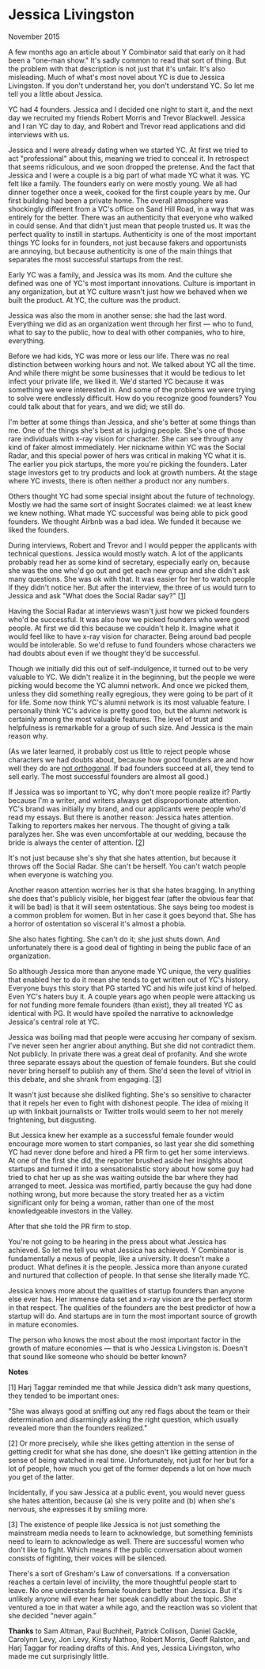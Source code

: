 # Jessica Livingston

November 2015  
  
A few months ago an article about Y Combinator said that early on
it had been a "one-man show." It's sadly common to read that sort
of thing. But the problem with that description is not just that
it's unfair. It's also misleading. Much of what's most novel about
YC is due to Jessica Livingston. If you don't understand her, you
don't understand YC. So let me tell you a little about Jessica.  
  
YC had 4 founders. Jessica and I decided one night to start it,
and the next day we recruited my friends Robert Morris and Trevor
Blackwell. Jessica and I ran YC day to day, and Robert and Trevor
read applications and did interviews with us.  
  
Jessica and I were already dating when we started YC. At first we
tried to act "professional" about this, meaning we tried to conceal
it. In retrospect that seems ridiculous, and we soon dropped the
pretense. And the fact that Jessica and I were a couple is a big
part of what made YC what it was. YC felt like a family. The
founders early on were mostly young. We all had dinner together
once a week, cooked for the first couple years by me. Our first
building had been a private home. The overall atmosphere was
shockingly different from a VC's office on Sand Hill Road, in a way
that was entirely for the better. There was an authenticity that
everyone who walked in could sense. And that didn't just mean that
people trusted us. It was the perfect quality to instill in startups.
Authenticity is one of the most important things YC looks for in
founders, not just because fakers and opportunists are annoying,
but because authenticity is one of the main things that separates
the most successful startups from the rest.  
  
Early YC was a family, and Jessica was its mom. And the culture
she defined was one of YC's most important innovations. Culture
is important in any organization, but at YC culture wasn't just how
we behaved when we built the product. At YC, the culture was the
product.  
  
Jessica was also the mom in another sense: she had the last word.
Everything we did as an organization went through her first — who
to fund, what to say to the public, how to deal with other companies,
who to hire, everything.  
  
Before we had kids, YC was more or less our life. There was no real
distinction between working hours and not. We talked about YC all
the time. And while there might be some businesses that it would
be tedious to let infect your private life, we liked it. We'd started
YC because it was something we were interested in. And some of the
problems we were trying to solve were endlessly difficult. How do
you recognize good founders? You could talk about that for years,
and we did; we still do.  
  
I'm better at some things than Jessica, and she's better at some
things than me. One of the things she's best at is judging people.
She's one of those rare individuals with x-ray vision for character.
She can see through any kind of faker almost immediately. Her
nickname within YC was the Social Radar, and this special power of
hers was critical in making YC what it is. The earlier you pick
startups, the more you're picking the founders. Later stage investors
get to try products and look at growth numbers. At the stage where
YC invests, there is often neither a product nor any numbers.  
  
Others thought YC had some special insight about the future of
technology. Mostly we had the same sort of insight Socrates claimed:
we at least knew we knew nothing. What made YC successful was being
able to pick good founders. We thought Airbnb was a bad idea. We
funded it because we liked the founders.  
  
During interviews, Robert and Trevor and I would pepper the applicants
with technical questions. Jessica would mostly watch. A lot of
the applicants probably read her as some kind of secretary, especially
early on, because she was the one who'd go out and get each new
group and she didn't ask many questions. She was ok with that. It
was easier for her to watch people if they didn't notice her. But
after the interview, the three of us would turn to Jessica and ask
"What does the Social Radar say?"
[[1](#f1n)]  
  
Having the Social Radar at interviews wasn't just how we picked
founders who'd be successful. It was also how we picked founders
who were good people. At first we did this because we couldn't
help it. Imagine what it would feel like to have x-ray vision for
character. Being around bad people would be intolerable. So we'd
refuse to fund founders whose characters we had doubts about even
if we thought they'd be successful.  
  
Though we initially did this out of self-indulgence, it turned out
to be very valuable to YC. We didn't realize it in the beginning,
but the people we were picking would become the YC alumni network.
And once we picked them, unless they did something really egregious,
they were going to be part of it for life. Some now think YC's
alumni network is its most valuable feature. I personally think
YC's advice is pretty good too, but the alumni network is certainly
among the most valuable features. The level of trust and helpfulness
is remarkable for a group of such size. And Jessica is the main
reason why.  
  
(As we later learned, it probably cost us little to reject people
whose characters we had doubts about, because how good founders are
and how well they do are [not orthogonal](mean.html). If bad founders succeed
at all, they tend to sell early. The most successful founders are
almost all good.)  
  
If Jessica was so important to YC, why don't more people realize
it? Partly because I'm a writer, and writers always get disproportionate
attention. YC's brand was initially my brand, and our applicants
were people who'd read my essays. But there is another reason:
Jessica hates attention. Talking to reporters makes her nervous.
The thought of giving a talk paralyzes her. She was even uncomfortable
at our wedding, because the bride is always the center of attention.
[[2](#f2n)]  
  
It's not just because she's shy that she hates attention, but because
it throws off the Social Radar. She can't be herself. You can't
watch people when everyone is watching you.  
  
Another reason attention worries her is that she hates bragging.
In anything she does that's publicly visible, her biggest fear
(after the obvious fear that it will be bad) is that it will seem
ostentatious. She says being too modest is a common problem for
women. But in her case it goes beyond that. She has a horror of
ostentation so visceral it's almost a phobia.  
  
She also hates fighting. She can't do it; she just shuts down. And
unfortunately there is a good deal of fighting in being the public
face of an organization.  
  
So although Jessica more than anyone made YC unique, the very
qualities that enabled her to do it mean she tends to get written
out of YC's history. Everyone buys this story that PG started YC
and his wife just kind of helped. Even YC's haters buy it. A
couple years ago when people were attacking us for not funding more
female founders (than exist), they all treated YC as identical with
PG. It would have spoiled the narrative to acknowledge Jessica's
central role at YC.  
  
Jessica was boiling mad that people were accusing *her* company of
sexism. I've never seen her angrier about anything. But she did
not contradict them. Not publicly. In private there was a great
deal of profanity. And she wrote three separate essays about the
question of female founders. But she could never bring herself to
publish any of them. She'd seen the level of vitriol in this debate,
and she shrank from engaging.
[[3](#f3n)]  
  
It wasn't just because she disliked fighting. She's so sensitive
to character that it repels her even to fight with dishonest people.
The idea of mixing it up with linkbait journalists or Twitter trolls
would seem to her not merely frightening, but disgusting.  
  
But Jessica knew her example as a successful female founder would
encourage more women to start companies, so last year she did
something YC had never done before and hired a PR firm to get her
some interviews. At one of the first she did, the reporter brushed
aside her insights about startups and turned it into a sensationalistic
story about how some guy had tried to chat her up as she was waiting
outside the bar where they had arranged to meet. Jessica was
mortified, partly because the guy had done nothing wrong, but more
because the story treated her as a victim significant only for being
a woman, rather than one of the most knowledgeable investors in the
Valley.  
  
After that she told the PR firm to stop.  
  
You're not going to be hearing in the press about what Jessica has
achieved. So let me tell you what Jessica has achieved. Y Combinator
is fundamentally a nexus of people, like a university. It doesn't
make a product. What defines it is the people. Jessica more than
anyone curated and nurtured that collection of people. In that
sense she literally made YC.  
  
Jessica knows more about the qualities of startup founders than
anyone else ever has. Her immense data set and x-ray vision are the
perfect storm in that respect. The qualities of the founders are
the best predictor of how a startup will do. And startups are in
turn the most important source of growth in mature economies.  
  
The person who knows the most about the most important factor in
the growth of mature economies — that is who Jessica Livingston is.
Doesn't that sound like someone who should be better known?  
  
  
  
  
  
  
  
**Notes**  
  
[1]
Harj Taggar reminded me that while Jessica didn't ask many
questions, they tended to be important ones:  
  
"She was always good at sniffing out any red flags about the team
or their determination and disarmingly asking the right question,
which usually revealed more than the founders realized."  
  
[2]
Or more precisely, while she likes getting attention in the
sense of getting credit for what she has done, she doesn't like
getting attention in the sense of being watched in real time.
Unfortunately, not just for her but for a lot of people, how much
you get of the former depends a lot on how much you get of the
latter.  
  
Incidentally, if you saw Jessica at a public event, you would never
guess she
hates attention, because (a) she is very polite and (b) when she's
nervous, she expresses it by smiling more.  
  
[3]
The existence of people like Jessica is not just something
the mainstream media needs to learn to acknowledge, but something
feminists need to learn to acknowledge as well. There are successful
women who don't like to fight. Which means if the public conversation
about women consists of fighting, their voices will be silenced.  
  
There's a sort of Gresham's Law of conversations. If a conversation
reaches a certain level of incivility, the more thoughtful people
start to leave. No one understands female founders better than
Jessica. But it's unlikely anyone will ever hear her speak candidly
about the topic. She ventured a toe in that water a while ago, and
the reaction was so violent that she decided "never again."  
  

**Thanks** to Sam Altman, Paul Buchheit, Patrick Collison, 
Daniel Gackle, Carolynn
Levy, Jon Levy, Kirsty Nathoo, Robert Morris, Geoff Ralston, and
Harj Taggar for reading drafts of this. And yes, Jessica Livingston,
who made me cut surprisingly little.  
  
  
  
